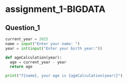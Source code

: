 # assignment_1-BIGDATA
## Question_1

```py
current_year = 2025
name = input("Enter your name: ")
year = int(input("Enter your birth year:"))

def ageCalculation(year):
  age = current_year - year
  return age

print("f{name}, your age is {ageCalculation(year)}")
```
